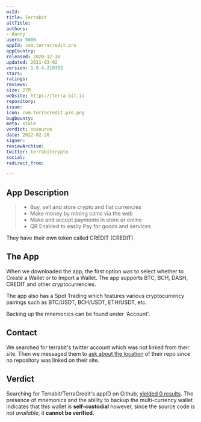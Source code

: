 ```yaml
---
wsId: 
title: Terrabit
altTitle: 
authors:
- danny
users: 5000
appId: com.terracredit.pro
appCountry: 
released: 2020-12-30
updated: 2021-03-02
version: 1.0.4.210302
stars: 
ratings: 
reviews: 
size: 27M
website: https://terra-bit.io
repository: 
issue: 
icon: com.terracredit.pro.png
bugbounty: 
meta: stale
verdict: nosource
date: 2022-02-26
signer: 
reviewArchive: 
twitter: terrabitcrypto
social: 
redirect_from: 

---
```


## App Description

> - Buy, sell and store crypto and fiat currencies
> - Make money by mining coins via the web
> - Make and accept payments in store or online
> - QR Enabled to easily Pay for goods and services

They have their own token called CREDIT (CREDIT)

## The App

When we downloaded the app, the first option was to select whether to Create a Wallet or to Import a Wallet. The app supports BTC, BCH, DASH, CREDIT and other cryptocurrencies. 

The app also has a Spot Trading which features various cryptocurrency pairings such as BTC/USDT, BCH/USDT, ETH/USDT, etc. 

Backing up the mnemonics can be found under 'Account'.

## Contact

We searched for terrabit's twitter account which was not linked from their site. Then we messaged them to [ask about the location](https://twitter.com/BitcoinWalletz/status/1452894638902153217) of their repo since no repository was linked on their site.

## Verdict

Searching for Terrabit/TerraCredit's appID on Github, [yielded 0 results](https://github.com/search?q=com.terracredit.pro&ref=opensearch). The presence of mnemonics and the ability to backup the multi-currency wallet indicates that this wallet is **self-custodial** however, since the source code is _not available_, it **cannot be verified**.

